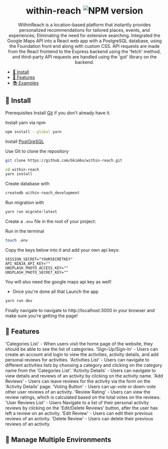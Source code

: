 <div align="center">

# within-reach ![NPM version](https://img.shields.io/badge/npm-v8.19.2-blue)

WithinReach is a location-based platform that instantly provides personalized recommendations for tailored places, events, and experiences; Eliminating the need for extensive searching. Integrated the Google Maps API into a React web app with a PostgreSQL database, using the Foundation front end along with custom CSS. API requests are made from the React frontend to the Express backend using the 'fetch' method, and third-party API requests are handled using the 'got' library on the backend.

</div>
<div align="left">

-   [🌱 Install](#-install)
-   [🚀 Features](#-features)
-   [📚 Examples](#-examples)

## 🌱 Install

Prerequisites
Install <a href="https://git-scm.com/book/en/v2/Getting-Started-First-Time-Git-Setup">Git</a> if you don't already have it.

Install yarn via npm

```bash
npm install --global yarn
```

Install <a href="https://www.postgresql.org/download/" >PostGreSQL</a>

Use Git to clone the repository

```bash
git clone https://github.com/Gkimbo/within-reach.git
```

```bash
cd within-reach
yarn install
```

Create database with

```bash
createdb within-reach_development
```

Run migration with

```bash
yarn run migrate:latest
```

Create a `.env` file in the root of your project:

Run in the terminal

```bash
touch .env
```

Copy the keys below into it and add your own api keys:

```dosini
SESSION_SECRET="YOURSECRETKEY"
API_NINJA_API_KEY=""
UNSPLASH_PHOTO_ACCESS_KEY=""
UNSPLASH_PHOTO_SECRET_KEY=""
```

You will also need the google maps api key as well!

-   Once you're done all that
    Launch the app

```bash
yarn run dev
```

Finally navigate to navigate to http://localhost:3000 in your browser and make sure you're getting the page!

## 🚀 Features

'Categories List' - When users visit the home page of the website, they should be able to see the list of categories.
'Sign-Up/Sign-In' - Users can create an account and login to view the activities, activity details, and add personal reviews for activities.
'Activities List' - Users can navigate to different activities lists by choosing a category and clicking on the category name from the 'Categories List'.
'Activity Details' - Users can navigate to view details and reviews of an activity by clicking on the activity name.
'Add Reviews' - Users can leave reviews for the activity via the form on the 'Activity Details' page.
'Voting Button' - Users can up-vote or down-vote other user reviews of an activity.
'Review Rating' - Users can view the review ratings, which is calculated based on the total votes on the reviews.
'User Reviews List' - Users Navigate to a list of their personal activity reviews by clicking on the 'Edit/Delete Reviews' button, after the user has left a review on an activity.
'Edit Review' - Users can edit their previous reviews of an activity.
'Delete Review' - Users can delete their previous reviews of an activity.

## 🌴 Manage Multiple Environments

</div>
